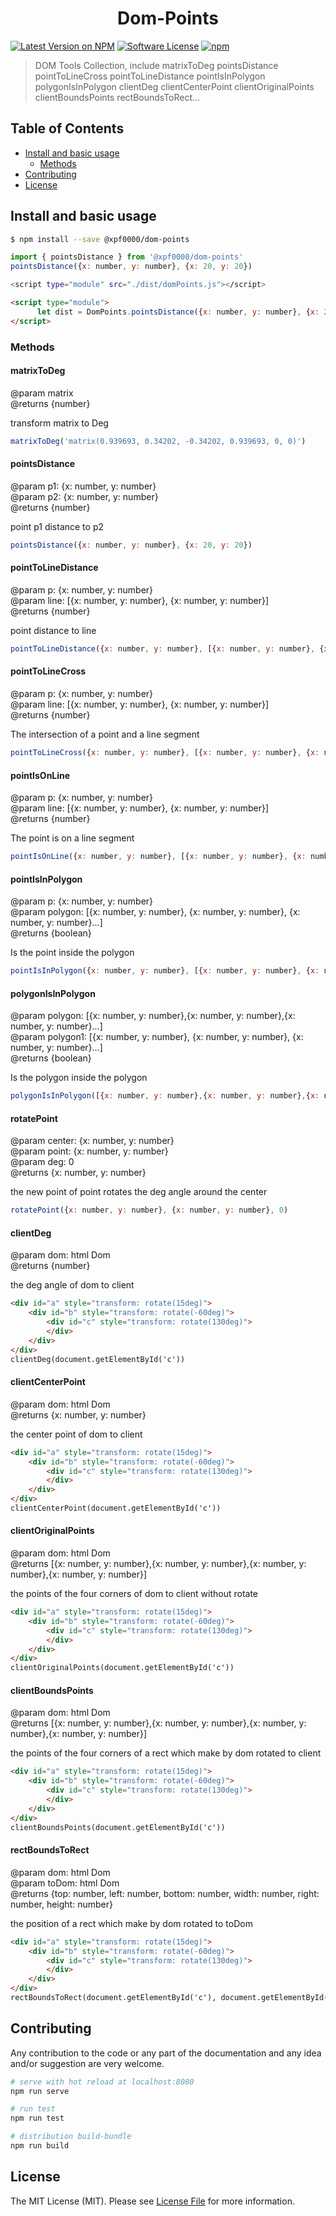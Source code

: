 <h1 align="center">Dom-Points</h1>

[![Latest Version on NPM](https://img.shields.io/npm/v/@xpf0000/dom-points.svg?style=flat-square)](https://npmjs.com/package/@xpf0000/dom-points)
[![Software License](https://img.shields.io/badge/license-MIT-brightgreen.svg?style=flat-square)](LICENSE.md)
[![npm](https://img.shields.io/npm/dt/@xpf0000/dom-points.svg?style=flat-square)](https://www.npmjs.com/package/@xpf0000/dom-points)

> DOM Tools Collection, include matrixToDeg pointsDistance pointToLineCross pointToLineDistance pointIsInPolygon polygonIsInPolygon clientDeg clientCenterPoint clientOriginalPoints clientBoundsPoints rectBoundsToRect...


## Table of Contents

* [Install and basic usage](#install-and-basic-usage)
  * [Methods](#methods)
* [Contributing](#contributing)
* [License](#license)


## Install and basic usage

```bash
$ npm install --save @xpf0000/dom-points
```

```js
import { pointsDistance } from '@xpf0000/dom-points'
pointsDistance({x: number, y: number}, {x: 20, y: 20})
```

```bash
<script type="module" src="./dist/domPoints.js"></script>
```

```html
<script type="module">
      let dist = DomPoints.pointsDistance({x: number, y: number}, {x: 20, y: 20})
</script>
```

### Methods

#### matrixToDeg
@param matrix<br>
@returns {number}<br>

transform matrix to Deg

```js
matrixToDeg('matrix(0.939693, 0.34202, -0.34202, 0.939693, 0, 0)')
```

#### pointsDistance
@param p1: {x: number, y: number}<br>
@param p2: {x: number, y: number}<br>
@returns {number}<br>

point p1 distance to p2

```js
pointsDistance({x: number, y: number}, {x: 20, y: 20})
```

#### pointToLineDistance
@param p: {x: number, y: number}<br>
@param line: \[{x: number, y: number}, {x: number, y: number}\]<br>
@returns {number}<br>

point distance to line

```js
pointToLineDistance({x: number, y: number}, [{x: number, y: number}, {x: number, y: number}])
```

#### pointToLineCross
@param p: {x: number, y: number}<br>
@param line: \[{x: number, y: number}, {x: number, y: number}\]<br>
@returns {number}<br>

The intersection of a point and a line segment

```js
pointToLineCross({x: number, y: number}, [{x: number, y: number}, {x: number, y: number}])
```

#### pointIsOnLine
@param p: {x: number, y: number}<br>
@param line: \[{x: number, y: number}, {x: number, y: number}\]<br>
@returns {number}<br>

The point is on a line segment

```js
pointIsOnLine({x: number, y: number}, [{x: number, y: number}, {x: number, y: number}])
```

#### pointIsInPolygon
@param p: {x: number, y: number}<br>
@param polygon: \[{x: number, y: number}, {x: number, y: number}, {x: number, y: number}...\]<br>
@returns {boolean}<br>

Is the point inside the polygon

```js
pointIsInPolygon({x: number, y: number}, [{x: number, y: number}, {x: number, y: number}, {x: number, y: number}])
```

#### polygonIsInPolygon
@param polygon: \[{x: number, y: number},{x: number, y: number},{x: number, y: number}...\]<br>
@param polygon1: \[{x: number, y: number}, {x: number, y: number}, {x: number, y: number}...\]<br>
@returns {boolean}<br>

Is the polygon inside the polygon

```js
polygonIsInPolygon([{x: number, y: number},{x: number, y: number},{x: number, y: number}], [{x: number, y: number}, {x: number, y: number}, {x: number, y: number}])
```

#### rotatePoint
@param center: {x: number, y: number}<br>
@param point: {x: number, y: number}<br>
@param deg: 0<br>
@returns {x: number, y: number}<br>

the new point of point rotates the deg angle around the center

```js
rotatePoint({x: number, y: number}, {x: number, y: number}, 0)
```

#### clientDeg
@param dom: html Dom<br>
@returns {number}<br>

the deg angle of dom to client

```html
<div id="a" style="transform: rotate(15deg)">
    <div id="b" style="transform: rotate(-60deg)">
        <div id="c" style="transform: rotate(130deg)">
        </div>
    </div>
</div>
clientDeg(document.getElementById('c'))
```

#### clientCenterPoint
@param dom: html Dom<br>
@returns {x: number, y: number}<br>

the center point of dom to client

```html
<div id="a" style="transform: rotate(15deg)">
    <div id="b" style="transform: rotate(-60deg)">
        <div id="c" style="transform: rotate(130deg)">
        </div>
    </div>
</div>
clientCenterPoint(document.getElementById('c'))
```

#### clientOriginalPoints
@param dom: html Dom<br>
@returns \[{x: number, y: number},{x: number, y: number},{x: number, y: number},{x: number, y: number}\]<br>

the points of the four corners of dom to client without rotate

```html
<div id="a" style="transform: rotate(15deg)">
    <div id="b" style="transform: rotate(-60deg)">
        <div id="c" style="transform: rotate(130deg)">
        </div>
    </div>
</div>
clientOriginalPoints(document.getElementById('c'))
```

#### clientBoundsPoints
@param dom: html Dom<br>
@returns \[{x: number, y: number},{x: number, y: number},{x: number, y: number},{x: number, y: number}\]<br>

the points of the four corners of a rect which make by dom rotated to client

```html
<div id="a" style="transform: rotate(15deg)">
    <div id="b" style="transform: rotate(-60deg)">
        <div id="c" style="transform: rotate(130deg)">
        </div>
    </div>
</div>
clientBoundsPoints(document.getElementById('c'))
```

#### rectBoundsToRect
@param dom: html Dom<br>
@param toDom: html Dom<br>
@returns {top: number, left: number, bottom: number, width: number, right: number, height: number}<br>

the position of a rect which make by dom rotated to toDom

```html
<div id="a" style="transform: rotate(15deg)">
    <div id="b" style="transform: rotate(-60deg)">
        <div id="c" style="transform: rotate(130deg)">
        </div>
    </div>
</div>
rectBoundsToRect(document.getElementById('c'), document.getElementById('a'))
```

## Contributing

Any contribution to the code or any part of the documentation and any idea and/or suggestion are very welcome.

``` bash
# serve with hot reload at localhost:8080
npm run serve

# run test
npm run test

# distribution build-bundle
npm run build
```

## License

The MIT License (MIT). Please see [License File](LICENSE) for more information.
